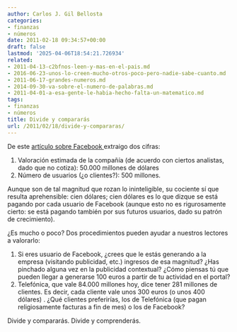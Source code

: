 ```yaml
---
author: Carlos J. Gil Bellosta
categories:
- finanzas
- números
date: 2011-02-18 09:34:57+00:00
draft: false
lastmod: '2025-04-06T18:54:21.726934'
related:
- 2011-04-13-c2bfnos-leen-y-mas-en-el-pais.md
- 2016-06-23-unos-lo-creen-mucho-otros-poco-pero-nadie-sabe-cuanto.md
- 2011-06-17-grandes-numeros.md
- 2014-09-30-va-sobre-el-numero-de-palabras.md
- 2011-04-01-a-esa-gente-le-habia-hecho-falta-un-matematico.md
tags:
- finanzas
- números
title: Divide y compararás
url: /2011/02/18/divide-y-compararas/
---
```


De este [artículo sobre Facebook ](http://seekingalpha.com/article/245157-betting-against-facebook) extraigo dos cifras:



1. Valoración estimada de la compañía (de acuerdo con ciertos analistas, dado que no cotiza): 50.000 millones de dólares
2. Número de usuarios (¿o clientes?): 500 millones.

Aunque son de tal magnitud que rozan lo ininteligible, su cociente sí que resulta aprehensible: cien dólares; cien dólares es lo que dizque se está pagando por cada usuario de Facebook (aunque esto no es rigurosamente cierto: se está pagando también por sus futuros usuarios, dado su patrón de crecimiento).

¿Es mucho o poco? Dos procedimientos pueden ayudar a nuestros lectores a valorarlo:

1. Si eres usuario de Facebook, ¿crees que le estás generando a la empresa (visitando publicidad, etc.) ingresos de esa magnitud? ¿Has pinchado alguna vez en la publicidad contextual? ¿Cómo piensas tú que pueden llegar a generarse 100 euros a partir de tu actividad en el portal?
2. Telefónica, que vale 84.000 millones hoy, dice tener 281 millones de clientes. Es decir, cada cliente vale unos 300 euros (o unos 400 dólares) . ¿Qué clientes preferirías, los de Telefónica (que pagan religiosamente facturas a fin de mes) o los de Facebook?

Divide y compararás. Divide y comprenderás.